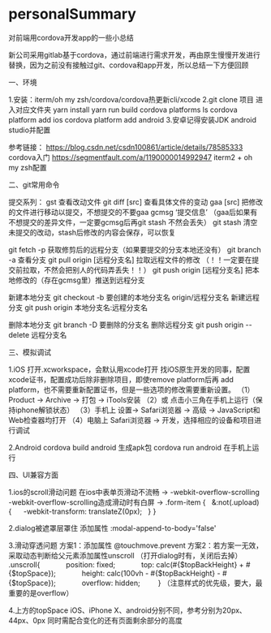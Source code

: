 # personalSummary
对前端用cordova开发app的一些小总结

新公司采用gitlab基于cordova，通过前端进行需求开发，再由原生慢慢开发进行替换，因为之前没有接触过git、cordova和app开发，所以总结一下方便回顾

一、环境

1.安装：iterm/oh my zsh/cordova/cordova热更新cli/xcode
2.git clone 项目
  进入对应文件夹 yarn install
  yarn run build
  cordova platforms ls
  cordova platform add ios
  cordova platform add android
3.安卓记得安装JDK android studio并配置

参考链接：
		https://blog.csdn.net/csdn100861/article/details/78585333		cordova入门
		https://segmentfault.com/a/1190000014992947			iterm2 + oh my zsh配置

二、git常用命令

提交系列：
  gst 查看改动文件
  git diff [src]  查看具体文件的变动
  gaa [src] 把修改的文件进行移动以提交，不想提交的不要gaa
  gcmsg ‘提交信息’ （gaa后如果有不想提交的差异文件，一定要gcmsg后再git stash 不然会丢失）
  git stash 清空未提交的改动，stash后修改的内容会保存，可以恢复
  
  git fetch -p 获取修剪后的远程分支（如果要提交的分支本地还没有）
  git branch -a 查看分支
  git pull origin [远程分支名] 拉取远程文件的修改 （！！一定要在提交前拉取，不然会把别人的代码弄丢失！！）
  git push origin [远程分支名] 把本地修改的（存在gcmsg里）推送到远程分支

新建本地分支
  git checkout -b 要创建的本地分支名 origin/远程分支名
新建远程分支
  git push origin 本地分支名:远程分支名
  
删除本地分支
  git branch -D 要删除的分支名 
删除远程分支
  git push origin --delete 远程分支名
  
三、模拟调试

1.iOS
  打开.xcworkspace，会默认用xcode打开
  找iOS原生开发的同事，配置xcode证书，配置成功后除非删除项目，即使remove platform后再 add platform，也不需要重新配置证书，但是一些选项的修改需要重新设置。
  （1）Product -> Archive -> 打包 -> iTools安装
  （2）或 点击小三角在手机上运行（保持iphone解锁状态）
  （3）手机上 设置-> Safari浏览器 -> 高级 -> JavaScript和Web检查器均打开
  （4）电脑上 Safari浏览器 -> 开发，选择相应的设备和项目进行调试
  
2.Android
  cordova build android 生成apk包
  cordova run android 在手机上运行
  
四、UI兼容方面

1.ios的scroll滑动问题
在ios中表单页滑动不流畅 -> -webkit-overflow-scrolling
-webkit-overflow-scrolling造成滑动时有白屏 -> 
.form-item {
  &:not(.upload) {
     -webkit-transform: translateZ(0px);
  }
}

2.dialog被遮罩层罩住
添加属性 :modal-append-to-body='false'

3.滑动穿透问题
方案1：添加属性 @touchmove.prevent
方案2：若方案一无效，采取动态判断给父元素添加属性unscroll
（打开dialog时有，关闭后去掉）
        .unscroll{
            position: fixed;
            top: calc(#{$topBackHeight} + #{$topSpace});
            height: calc(100vh - #{$topBackHeight} - #{$topSpace});
            overflow: hidden;
        }
	（注意样式的优先级，要大，最重要的是overflow）

4.上方的topSpace
iOS、iPhone X、android分别不同，参考分别为20px、44px、0px
同时需配合变化的还有页面剩余部分的高度









  
